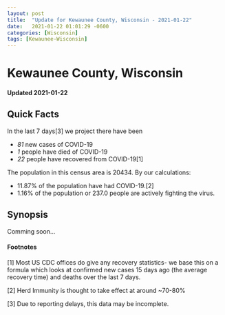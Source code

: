 ```yaml
---
layout: post
title:  "Update for Kewaunee County, Wisconsin - 2021-01-22"
date:   2021-01-22 01:01:29 -0600
categories: [Wisconsin]
tags: [Kewaunee-Wisconsin]
---
```


# Kewaunee County, Wisconsin
#### Updated 2021-01-22

## Quick Facts

In the last 7 days[3] we project there have been
- *81* new cases of COVID-19
- *1* people have died of COVID-19
- *22* people have recovered from COVID-19[1]

The population in this census area is 20434. By our calculations:
- 11.87% of the population have had COVID-19.[2]
- 1.16% of the population or 237.0 people are actively fighting the virus.

## Synopsis

Comming soon...


#### Footnotes

[1] Most US CDC offices do give any recovery statistics- we base this on a formula which looks at confirmed new cases
15 days ago (the average recovery time) and deaths over the last 7 days.

[2] Herd Immunity is thought to take effect at around ~70-80%

[3] Due to reporting delays, this data may be incomplete.
 
    
